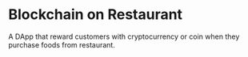# Blockchain on Restaurant
A DApp that reward customers with cryptocurrency or coin when they purchase foods from restaurant.